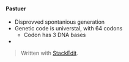 #### Pastuer
 - Disprovved spontanious generation
 - Genetic code is universtal, with 64 codons
	 - Codon has 3 DNA bases
 - 


> Written with [StackEdit](https://stackedit.io/).
<!--stackedit_data:
eyJoaXN0b3J5IjpbLTQ4NzI2ODg3XX0=
-->